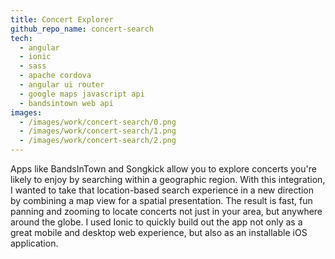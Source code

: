 ```yaml
---
title: Concert Explorer
github_repo_name: concert-search
tech:
  - angular
  - ionic
  - sass
  - apache cordova
  - angular ui router
  - google maps javascript api
  - bandsintown web api
images:
  - /images/work/concert-search/0.png
  - /images/work/concert-search/1.png
  - /images/work/concert-search/2.png
---
```


Apps like BandsInTown and Songkick allow you to explore concerts you're likely to enjoy by searching within a geographic region. With this integration, I wanted to take that location-based search experience in a new direction by combining a map view for a spatial presentation. The result is fast, fun panning and zooming to locate concerts not just in your area, but anywhere around the globe. I used Ionic to quickly build out the app not only as a great mobile and desktop web experience, but also as an installable iOS application.
